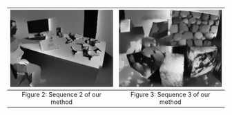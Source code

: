 | ![Sequence2](https://github.com/111495zjy/Video_examples_of_Diff-EvINR/raw/main/sequence2.gif) | ![Sequence3](https://github.com/111495zjy/Video_examples_of_Diff-EvINR/raw/main/sequence3.gif) |
|:--:|:--:|
| Figure 2: Sequence 2 of our method | Figure 3: Sequence 3 of our method |
